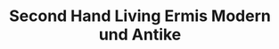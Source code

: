 ---
title: "Second Hand Living Ermis Modern und Antike"
url: /muenchen/second-hand-living-ermis-modern-und-antike/
shop: Gebrauchtwaren
---